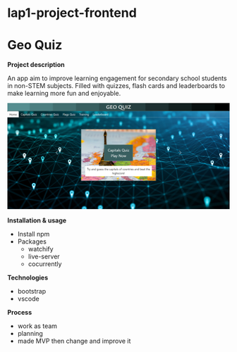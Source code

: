 # lap1-project-frontend
# **Geo Quiz**

**Project description**

An app aim to improve learning engagement for secondary school students in non-STEM subjects.
Filled with quizzes, flash cards and leaderboards to make learning more fun and enjoyable.

![Alt text](image.png)

**Installation & usage**
- Install npm
- Packages
    - watchify
    - live-server
    - cocurrently


**Technologies**
- bootstrap
- vscode

**Process**
- work as team
- planning 
- made MVP then change and improve it


